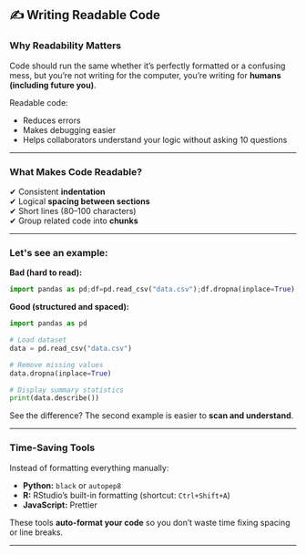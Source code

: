 ## ✍️ Writing Readable Code

### Why Readability Matters
Code should run the same whether it’s perfectly formatted or a confusing mess, but you’re not writing for the computer, you’re writing for **humans (including future you)**.  

Readable code:
- Reduces errors  
- Makes debugging easier  
- Helps collaborators understand your logic without asking 10 questions  

---

### What Makes Code Readable?
✔ Consistent **indentation**  
✔ Logical **spacing between sections**  
✔ Short lines (80–100 characters)  
✔ Group related code into **chunks**  

---

### Let's see an example: 

**Bad (hard to read):**
```python
import pandas as pd;df=pd.read_csv("data.csv");df.dropna(inplace=True);print(df.describe())
```

**Good (structured and spaced):**
```python
import pandas as pd

# Load dataset
data = pd.read_csv("data.csv")

# Remove missing values
data.dropna(inplace=True)

# Display summary statistics
print(data.describe())
```

See the difference? The second example is easier to **scan and understand**.

---

### Time-Saving Tools
Instead of formatting everything manually:
- **Python:** `black` or `autopep8`  
- **R:** RStudio’s built-in formatting (shortcut: `Ctrl+Shift+A`)  
- **JavaScript:** Prettier  

These tools **auto-format your code** so you don’t waste time fixing spacing or line breaks.

---

